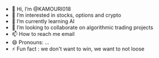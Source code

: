 - 👋 Hi, I’m @KAMOURI018
- 👀 I’m interested in stocks, options and crypto
- 🌱 I’m currently learning AI
- 💞️ I’m looking to collaborate on algorithmic trading projects
- 📫 How to reach me email
- 😄 Pronouns: ...
- ⚡ Fun fact : we don't want to win, we want to not loose 

<!---
KAMOURI018/KAMOURI018 is a ✨ special ✨ repository because its `README.md` (this file) appears on your GitHub profile.
You can click the Preview link to take a look at your changes.
--->
